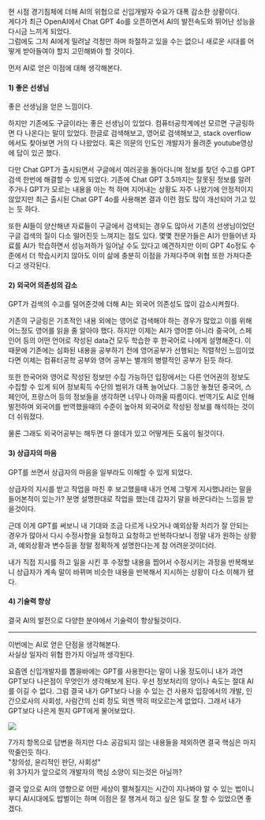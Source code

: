 현 시점 경기침체에 더해 AI의 위협으로 신입개발자 수요가 대폭 감소한 상황이다.  
게다가 최근 OpenAI에서 Chat GPT 4o를 오픈하면서 AI의 발전속도와 뛰어난 성능을 다시금 느끼게 되었다.  
그럼에도 그저 AI에게 밀려날 걱정만 하며 좌절하고 있을 수는 없으니 새로운 시대를 어떻게 받아들여야 할지 고민해봐야 할 것이다.  

먼저 AI로 얻은 이점에 대해 생각해본다. 

#### 1) 좋은 선생님
좋은 선생님을 얻은 느낌이다.  

하지만 기존에도 구글이라는 좋은 선생님이 있었다. 컴퓨터공학계에선 모르면 구글링하면 다 나온다는 말이 있었다. 한글로 검색해보고, 영어로 검색해보고, stack overflow에서도 찾아보면 거의 다 나왔었다. 혹은 의문의 인도인 개발자가 올려준 youtube영상에 답이 있곤 했다.  

다만 Chat GPT가 출시되면서 구글에서 여러곳을 돌아다니며 정보를 찾던 수고를 GPT검색 한번에 해결할 수 있게 되었다. 기존에 Chat GPT 3.5까지는 잘못된 정보를 알려주거나 GPT가 모르는 내용을 아는 척 하며 지어내는 상황도 자주 나왔기에 안정적이지 않았지만 최근 출시된 Chat GPT 4o를 사용해본 결과 이런 점도 많이 개선되어 가고 있는 듯 하다.  

또한 AI들이 양산해낸 자료들이 구글에서 검색되는 경우도 많아서 기존의 선생님이었던 구글 검색의 질이 다소 떨어진듯 느껴지는 점도 있다. 몇몇 전문가들은 AI가 만들어낸 자료를 AI가 학습하면서 성능저하가 일어날 수도 있다고 예견하지만 이미 GPT 4o정도 수준에서 더 학습시키지 않아도 이미 삶에 충분히 이점을 가져다주며 위협 또한 가져다준다고 생각된다.  

#### 2) 외국어 의존성의 감소
GPT가 검색의 수고를 덜어준것에 더해 AI는 외국어 의존성도 많이 감소시켜줬다.  

기존의 구글링은 기초적인 내용 외에는 영어로 검색해야 하는 경우가 많았고 이를 위해 어느정도 영어를 읽을 줄 알아야 했다. 하지만 이제는 AI가 영어뿐 아니라 중국어, 스페인어 등의 어떤 언어로 작성된 data건 모두 학습한 후 한국어로 나에게 설명해준다. 이때문에 기존에는 심화된 내용을 공부하기 전에 영어공부가 선행되는 직렬적인 느낌이었다면 이제는 컴퓨터공학 공부와 영어 공부는 별개의 병렬적인 공부가 된듯 하다.  

또한 한국어와 영어로 작성된 정보만 수집 가능하던 입장에서는 다른 언어권의 정보도 수집할 수 있게 되어 정보획득 수단의 범위가 대폭 늘어났다. 그동안 놓쳤던 중국어, 스페인어, 프랑스어 등의 정보들을 생각하면 너무나 아까울 따름이다. 번역기도 AI로 인해 발전하며 외국어를 번역했을때의 수준이 높아져 외국어로 작성된 정보를 해석하는 것이 더 쉬워졌다.  

물론 그래도 외국어공부는 해두면 다 쓸데가 있고 어떻게든 도움이 될것이다.  

#### 3) 상급자의 마음
GPT를 쓰면서 상급자의 마음을 일부라도 이해할 수 있게 되었다.

상급자의 지시를 받고 작업을 마친 후 보고했을때 내가 언제 그렇게 지시했냐라는 말을 들어본적이 있는가? 분명 설명한대로 작업을 했는데 갑자기 말을 바꾼다라는 느낌을 받을것이다.  

  
근데 이게 GPT를 써보니 내 기대와 조금 다르게 나오거나 예외상황 처리가 잘 안되는 경우가 많아서 다시 수정사항을 요청하고 요청하고 반복하다보니 정말 내가 원하는 상황과, 예외상황과 변수등을 정말 정확하게 설명한다는게 참 어려운것이더라.  

내가 직접 지시를 하고 일을 시킨 후 수정할 내용을 찝어서 수정시키는 과정을 반복해보니 상급자가 계속 말이 바뀌며 비슷한 내용을 반복해서 지시하는 상황이 다소 이해가 됐다.  

#### 4) 기술력 향상
결국 AI의 발전으로 다양한 분야에서 기술력이 향상될것이다.  

---

이번에는 AI로 얻은 단점을 생각해본다.  
사실상 일자리 위협 한가지 아닐까 생각된다.  

요즘엔 신입개발자를 뽑을바에는 GPT를 사용한다는 말이 나올 정도이니 내가 과연 GPT보다 나은점이 무엇인가 생각해보게 된다. 우선 정보처리의 양이나 속도는 절대 AI를 이길 수 없다. 그럼 결국 내가 GPT보다 나을 수 있는 건 사용자 입장에서의 개발, 인간으로사의 사회성, 사람간의 신뢰 정도 외엔 딱히 떠오르는게 없었다. 그래서 내가 GPT보다 나은게 뭔지 GPT에게 물어보았다.  

![](https://blog.kakaocdn.net/dn/w364u/btsH8E2oXTO/mBHx3E9WVOOJybNsmctZgk/img.png)

7가지 항목으로 답변을 하지만 다소 공감되지 않는 내용들을 제외하면 결국 핵심은 마지막줄인듯 하다.  
"창의성, 윤리적인 판단, 사회성"  
위 3가지가 앞으로의 개발자의 핵심 소양이 되는것은 아닐까?

결국 앞으로 AI의 영향으로 어떤 세상이 펼쳐질지는 시간이 지나봐야 알 수 있는 법이니 부디 AI시대에도 밥벌이는 하며 이점은 잘 챙겨서 하고 싶은 일도 잘 할 수 있었으면 좋겠다.  